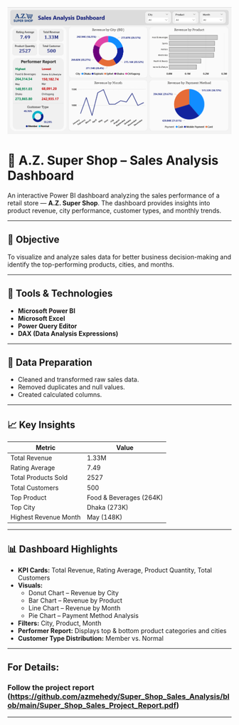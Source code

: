 ![Dashboard](Super_Shop_Sales_Dashboard.PNG)
# 🛒 A.Z. Super Shop – Sales Analysis Dashboard

An interactive Power BI dashboard analyzing the sales performance of a retail store — **A.Z. Super Shop**.  The dashboard provides insights into product revenue, city performance, customer types, and monthly trends.

---

## 🎯 Objective
To visualize and analyze sales data for better business decision-making and identify the top-performing products, cities, and months.

---

## 🧰 Tools & Technologies
- **Microsoft Power BI**
- **Microsoft Excel**
- **Power Query Editor**
- **DAX (Data Analysis Expressions)**

---

## 🧹 Data Preparation
- Cleaned and transformed raw sales data.
- Removed duplicates and null values.
- Created calculated columns.

---

## 📈 Key Insights
| Metric | Value |
|--------|--------|
| Total Revenue | 1.33M |
| Rating Average | 7.49 |
| Total Products Sold | 2527 |
| Total Customers | 500 |
| Top Product | Food & Beverages (264K) |
| Top City | Dhaka (273K) |
| Highest Revenue Month | May (148K) |

---

## 📊 Dashboard Highlights
- **KPI Cards:** Total Revenue, Rating Average, Product Quantity, Total Customers  
- **Visuals:**
  - Donut Chart – Revenue by City
  - Bar Chart – Revenue by Product
  - Line Chart – Revenue by Month
  - Pie Chart – Payment Method Analysis
- **Filters:** City, Product, Month
- **Performer Report:** Displays top & bottom product categories and cities
- **Customer Type Distribution:** Member vs. Normal

---
## For Details:
### Follow the project report (https://github.com/azmehedy/Super_Shop_Sales_Analysis/blob/main/Super_Shop_Sales_Project_Report.pdf)
---
